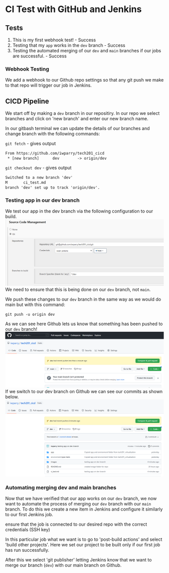 # CI Test with GitHub and Jenkins

## Tests
1. This is my first webhook test! - Success
2. Testing that my `app` works in the `dev` branch - Success
3. Testing the automated merging of our `dev` and `main` branches if our jobs are successful. - Success

### Webhook Testing 
We add a webhook to our Github repo settings so that any git push we make to that repo will trigger our job in Jenkins.

## CICD Pipeline
We start off by making a `dev` branch in our repositiry. In our repo we select branches and click on 'new branch' and enter our new branch name.

In our gitbash terminal we can update the details of our branches and change branch with the following commands:

`git fetch` - gives output
```
From https://github.com/iwparry/tech201_cicd
 * [new branch]      dev        -> origin/dev
```
`git checkout dev` - gives output
```
Switched to a new branch 'dev'
M       ci_test.md
branch 'dev' set up to track 'origin/dev'.
```

### Testing app in our dev branch
We test our app in the dev branch via the following configuration to our build.
![](images/jenkins-dev.png)
We need to ensure that this is being done on our `dev` branch, not `main`.

We push these changes to our `dev` branch in the same way as we would do main but with this command:
```
git push -u origin dev
```
As we can see here Github lets us know that something has been pushed to our `dev` branch!
![](images/dev-push.png)
If we switch to our dev branch on Github we can see our commits as shown below.
![](images/github-dev.png)

### Automating merging dev and main branches
Now that we have verified that our app works on our `dev` branch, we now want to automate the process of merging our `dev` branch with our `main` branch.
To do this we create a new item in Jenkins and configure it similarly to our first Jenkins job.

ensure that the job is connected to our desired repo with the correct credentials (SSH key)

In this particular job what we want is to go to 'post-build actions' and select 'build other projects'. Here we set our project to be built only if our first job has run successfully.


After this we select 'git publisher' letting Jenkins know that we want to merge our branch (`dev`) with our main branch on Github.
